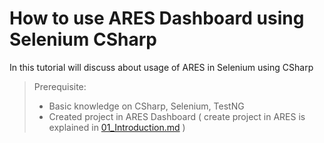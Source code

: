 # How to use ARES Dashboard using Selenium CSharp

In this tutorial will discuss about usage of ARES in Selenium using CSharp

> Prerequisite: 
> - Basic knowledge on CSharp, Selenium, TestNG
> - Created project in ARES Dashboard ( create project in ARES is explained in [01_Introduction.md](/Tutorials/01_Introduction.md) )

